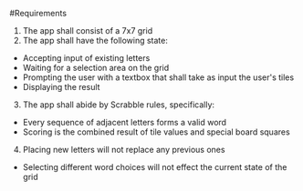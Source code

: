 #Requirements

1. The app shall consist of a 7x7 grid
2. The app shall have the following state:
  * Accepting input of existing letters
  * Waiting for a selection area on the grid
  * Prompting the user with a textbox that shall take as input the user's tiles
  * Displaying the result
3. The app shall abide by Scrabble rules, specifically:
  * Every sequence of adjacent letters forms a valid word
  * Scoring is the combined result of tile values and special board squares
4. Placing new letters will not replace any previous ones
  * Selecting different word choices will not effect the current state of the grid
